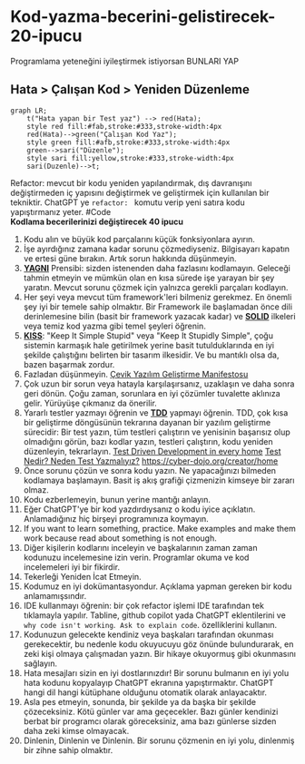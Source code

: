 # Kod-yazma-becerini-gelistirecek-20-ipucu
Programlama yeteneğini iyileştirmek istiyorsan BUNLARI YAP

## Hata > Çalışan Kod > Yeniden Düzenleme


```mermaid
graph LR;
    t("Hata yapan bir Test yaz") --> red(Hata);
    style red fill:#fab,stroke:#333,stroke-width:4px
    red(Hata)-->green("Çalışan Kod Yaz");
    style green fill:#afb,stroke:#333,stroke-width:4px
    green-->sari("Düzenle");
    style sari fill:yellow,stroke:#333,stroke-width:4px
    sari(Duzenle)-->t;
```
Refactor: mevcut bir kodu yeniden yapılandırmak, dış davranışını değiştirmeden iç yapısını değiştirmek ve geliştirmek için kullanılan bir tekniktir. ChatGPT ye `refactor: ` komutu verip yeni satıra kodu yapıştırmanız yeter.
#Code  
**Kodlama becerilerinizi değiştirecek 40 ipucu**
1.  Kodu alın ve büyük kod parçalarını küçük fonksiyonlara ayırın.
2.  İşe ayırdığınız zamana kadar sorunu çözmediyseniz. Bilgisayarı kapatın ve ertesi güne bırakın. Artık sorun hakkında düşünmeyin.
3.  **[YAGNI](https://en.wikipedia.org/wiki/You_aren%27t_gonna_need_it)** Prensibi: sizden istenenden daha fazlasını kodlamayın. Geleceği tahmin etmeyin ve mümkün olan en kısa sürede işe yarayan bir şey yaratın. Mevcut sorunu çözmek için yalnızca gerekli parçaları kodlayın.
4.  Her şeyi veya mevcut tüm framework'leri bilmeniz gerekmez. En önemli şey iyi bir temele sahip olmaktır. Bir Framework ile başlamadan önce dili derinlemesine bilin (basit bir framework yazacak kadar) ve **[SOLID](https://en.wikipedia.org/wiki/SOLID)** ilkeleri veya temiz kod yazma gibi temel şeyleri öğrenin.
5.  **[KISS](https://en.wikipedia.org/wiki/KISS_principle)**: "Keep It Simple Stupid" veya "Keep It Stupidly Simple", çoğu sistemin karmaşık hale getirilmek yerine basit tutulduklarında en iyi şekilde çalıştığını belirten bir tasarım ilkesidir. Ve bu mantıklı olsa da, bazen başarmak zordur.
6.  Fazladan düşünmeyin. [Çevik Yazılım Geliştirme Manifestosu](https://agilemanifesto.org/iso/tr/manifesto.html)
7.  Çok uzun bir sorun veya hatayla karşılaşırsanız, uzaklaşın ve daha sonra geri dönün. Çoğu zaman, sorunlara en iyi çözümler tuvalette aklınıza gelir. Yürüyüşe çıkmanız da önerilir.
8.  Yararlı testler yazmayı öğrenin ve **[TDD](https://en.wikipedia.org/wiki/Test-driven_development)** yapmayı öğrenin. TDD, çok kısa bir geliştirme döngüsünün tekrarına dayanan bir yazılım geliştirme sürecidir: Bir test yazın, tüm testleri çalıştırın ve yenisinin başarısız olup olmadığını görün, bazı kodlar yazın, testleri çalıştırın, kodu yeniden düzenleyin, tekrarlayın. [Test Driven Development in every home](https://tddmanifesto.com/)  [Test Nedir? Neden Test Yazmalıyız?](https://www.youtube.com/watch?v=cLH_m11oEms&list=PLf3cxVeAm43_2CINQqyUVQCJ94ycC07uz) https://cyber-dojo.org/creator/home 
9.  Önce sorunu çözün ve sonra kodu yazın. Ne yapacağınızı bilmeden kodlamaya başlamayın. Basit iş akış grafiği çizmenizin kimseye bir zararı olmaz.
10.  Kodu ezberlemeyin, bunun yerine mantığı anlayın.
11.  Eğer ChatGPT'ye bir kod yazdırdıysanız o kodu iyice açıklatın. Anlamadığınız hiç birşeyi programınıza koymayın.
12.  If you want to learn something, practice. Make examples and make them work because read about something is not enough.
13.  Diğer kişilerin kodlarını inceleyin ve başkalarının zaman zaman kodunuzu incelemesine izin verin. Programlar okuma ve kod incelemeleri iyi bir fikirdir.
14.  Tekerleği Yeniden İcat Etmeyin.
15.  Kodumuz en iyi dokümantasyondur. Açıklama yapman gereken bir kodu anlamamışsındır. 
16.  IDE kullanmayı öğrenin: bir çok refactor işlemi IDE tarafından tek tıklamayla yapılır. Tabline, github copilot yada ChatGPT eklentilerini ve `why code isn't working`.  `Ask to explain code`. özelliklerini kullanın.
17.  Kodunuzun gelecekte kendiniz veya başkaları tarafından okunması gerekecektir, bu nedenle kodu okuyucuyu göz önünde bulundurarak, en zeki kişi olmaya çalışmadan yazın. Bir hikaye okuyormuş gibi okunmasını sağlayın.
18. Hata mesajları sizin en iyi dostlarınızdır! Bir sorunu bulmanın en iyi yolu hata kodunu kopyalayıp ChatGPT ekranına yapıştırmaktır. ChatGPT hangi dil hangi kütüphane olduğunu otomatik olarak anlayacaktır.
19.  Asla pes etmeyin, sonunda, bir şekilde ya da başka bir şekilde çözeceksiniz. Kötü günler var ama geçecekler. Bazı günler kendinizi berbat bir programcı olarak göreceksiniz, ama bazı günlerse sizden daha zeki kimse olmayacak.
20.  Dinlenin, Dinlenin ve Dinlenin. Bir sorunu çözmenin en iyi yolu, dinlenmiş bir zihne sahip olmaktır.
